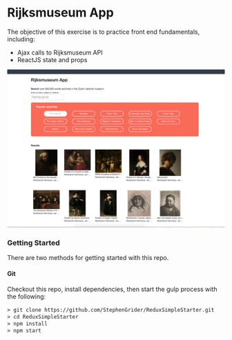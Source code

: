 # Rijksmuseum App

The objective of this exercise is to practice front end fundamentals, including:

* Ajax calls to Rijksmuseum API
* ReactJS state and props

![alt text](rijks_screenshot.png)

### Getting Started

There are two methods for getting started with this repo.

#### Git
Checkout this repo, install dependencies, then start the gulp process with the following:

```
> git clone https://github.com/StephenGrider/ReduxSimpleStarter.git
> cd ReduxSimpleStarter
> npm install
> npm start
```
